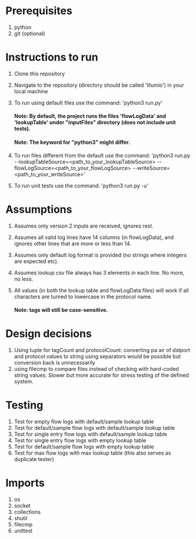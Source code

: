 
# Prerequisites

1) python
2) git (optional)

# Instructions to run

1) Clone this repository
2) Navigate to the repository (directory should be called 'Illumio') in your local machine
3) To run using default files use the command: 'python3 run.py'

    #### Note: By default, the project runs the files 'flowLogData' and 'lookupTable' under "inputFiles" directory (does not include unit tests).
    #### Note: The keyword for "python3" might differ.

4) To run files different from the default use the command: 'python3 run.py --lookupTableSource=<path_to_your_lookupTableSource> --flowLogSource=<path_to_your_flowLogSource> --writeSource=<path_to_your_writeSource>'
4) To run unit tests use the command: 'python3 run.py -u'


# Assumptions

1) Assumes only version 2 inputs are received, ignores rest.
2) Assumes all valid log lines have 14 columns (in flowLogData), and ignores other lines that are more or less than 14.
3) Assumes only default log format is provided (no strings where integers are expected etc).
3) Assumes lookup csv file always has 3 elements in each line. No more, no less.
4) All values (in both the lookup table and flowLogData files) will work if all characters are turned to lowercase in the protocol name.

    #### Note: tags will still be case-sensitive.


# Design decisions

1) Using tuple for tagCount and protocolCount: converting pa air of dstport and protocol values to string using separators would be possible but conversion back is unnecessarily 
2) using filecmp to compare files instead of checking with hard-coded string values. Slower but more accurate for stress testing of the defined system.

# Testing

1) Test for empty flow logs with default/sample lookup table
2) Test for default/sample flow logs with default/sample lookup table
3) Test for single entry flow logs with default/sample lookup table
4) Test for single entry flow logs with empty lookup table
5) Test for default/sample flow logs with empty lookup table
6) Test for max flow logs with max lookup table (this also serves as duplicate tester)

# Imports

1) os
2) socket
3) collections
4) shutil
5) filecmp
6) unittest
